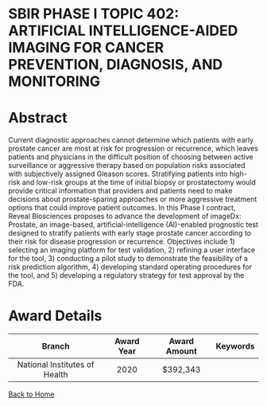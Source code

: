 
SBIR PHASE I TOPIC 402: ARTIFICIAL INTELLIGENCE-AIDED IMAGING FOR CANCER PREVENTION, DIAGNOSIS, AND MONITORING
==============================================================================================================

# Abstract


Current diagnostic approaches cannot determine which patients with early prostate cancer are most at risk for progression or recurrence, which leaves patients and physicians in the difficult position of choosing between active surveillance or aggressive therapy based on population risks associated with subjectively assigned Gleason scores. Stratifying patients into high-risk and low-risk groups at the time of initial biopsy or prostatectomy would provide critical information that providers and patients need to make decisions about prostate-sparing approaches or more aggressive treatment options that could improve patient outcomes. In this Phase I contract, Reveal Biosciences proposes to advance the development of imageDx: Prostate, an image-based, artificial-intelligence (AI)-enabled prognostic test designed to stratify patients with early stage prostate cancer according to their risk for disease progression or recurrence. Objectives include 1) selecting an imaging platform for test validation, 2) refining a user interface for the tool, 3) conducting a pilot study to demonstrate the feasibility of a risk prediction algorithm, 4) developing standard operating procedures for the tool, and 5) developing a regulatory strategy for test approval by the FDA.  

# Award Details

|Branch|Award Year|Award Amount|Keywords|
| :---: | :---: | :---: | :---: |
|National Institutes of Health|2020|$392,343||
  
  


[Back to Home](https://github.com/chrischow/dod_sbir_awards/CC/#920)